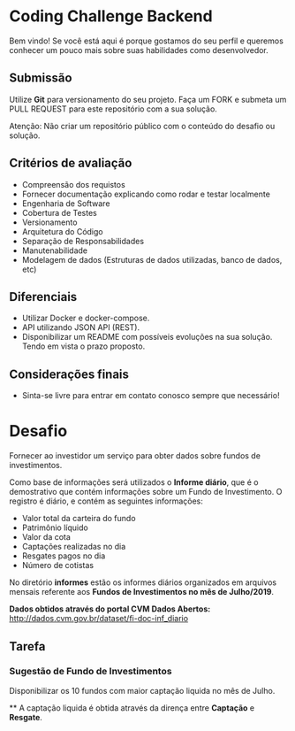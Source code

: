# Coding Challenge Backend #

Bem vindo! Se você está aqui é porque gostamos do seu perfil e queremos conhecer um pouco mais sobre suas habilidades como desenvolvedor.

## Submissão

Utilize **Git** para versionamento do seu projeto. Faça um FORK e submeta um PULL REQUEST para este repositório com a sua solução.

Atenção: Não criar um repositório público com o conteúdo do desafio ou solução.

## Critérios de avaliação

* Compreensão dos requistos
* Fornecer documentação explicando como rodar e testar localmente
* Engenharia de Software
* Cobertura de Testes
* Versionamento
* Arquitetura do Código
* Separação de Responsabilidades
* Manutenabilidade
* Modelagem de dados (Estruturas de dados utilizadas, banco de dados, etc)

## Diferenciais

* Utilizar Docker e docker-compose.
* API utilizando JSON API (REST).
* Disponibilizar um README com possíveis evoluções na sua solução. Tendo em vista o prazo proposto. 

## Considerações finais

* Sinta-se livre para entrar em contato conosco sempre que necessário!


# Desafio

Fornecer ao investidor um serviço para obter dados sobre fundos de investimentos. 

Como base de informações será utilizados o **Informe diário**, que é o demostrativo que contém informações sobre um Fundo de Investimento. O registro é diário, e contém as seguintes informações:

* Valor total da carteira do fundo
* Patrimônio líquido
* Valor da cota
* Captações realizadas no dia
* Resgates pagos no dia
* Número de cotistas

No diretório **informes** estão os informes diários organizados em arquivos mensais referente aos **Fundos de Investimentos no mês de Julho/2019**.

**Dados obtidos através do portal CVM Dados Abertos:**
http://dados.cvm.gov.br/dataset/fi-doc-inf_diario

## Tarefa

### Sugestão de Fundo de Investimentos

Disponibilizar os 10 fundos com maior captação liquida no mês de Julho.

** A captação liquida é obtida através da dirença entre **Captação** e **Resgate**.